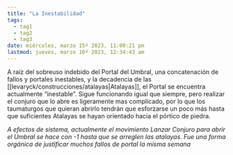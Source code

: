```yaml
---
title: "La Inestabilidad" 
tags:
  - tag1
  - tag2
  - tag3
date: miércoles, marzo 15º 2023, 11:00:21 pm
lastmod: jueves, marzo 16º 2023, 12:34:43 am
---
```


A raíz del sobreuso indebido del Portal del Umbral, una concatenación de fallos y portales inestables, y la decadencia de las [[levaryck/construcciones/atalayas|Atalayas]], el Portal se encuentra actualmente “inestable”. Sigue funcionando igual que siempre, pero realizar el conjuro que lo abre es ligeramente mas complicado, por lo que los taumaturgos que quieran abrirlo tendrán que esforzarse un poco más hasta que suficientes Atalayas se hayan orientado hacia el pórtico de piedra.

*A efectos de sistema, actualmente el movimiento Lanzar Conjuro para abrir el Umbral se hace con -1 hasta que se arreglen las atalayas. Fue una forma orgánica de justificar muchos fallos de portal la misma semana*